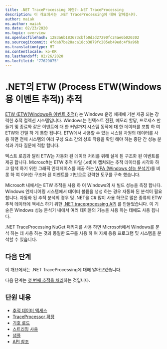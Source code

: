 ```yaml
---
title: .NET TraceProcessing 이란?-.NET TraceProcessing
description: 이 개요에서는 .NET TraceProcessing에 대해 알아봅니다.
author: maiak
ms.author: maiak
ms.date: 02/23/2020
ms.topic: overview
ms.openlocfilehash: 1283a6b183673cbfb0d3d27290fc24ae6b020302
ms.sourcegitcommit: 4fdab7be28aca18cb3879fc205eb49edc4f9a96b
ms.translationtype: MT
ms.contentlocale: ko-KR
ms.lasthandoff: 02/26/2020
ms.locfileid: "77629075"
---
```

# <a name="process-event-tracing-for-windows-etw-traces-in-net"></a>.NET의 ETW (Process ETW(Windows용 이벤트 추적)) 추적

[ETW (ETW(Windows용 이벤트 추적))](https://docs.microsoft.com/windows/win32/etw/event-tracing-portal) 는 Windows 운영 체제에 기본 제공 되는 강력한 추적 컬렉션 시스템입니다. Windows는 컨텍스트 전환, 메모리 할당, 프로세스 만들기 및 종료와 같은 이벤트에 대 한 커널까지 시스템 동작에 대 한 데이터를 포함 하 여 ETW와 긴밀 하 게 통합 됩니다. ETW에서 사용할 수 있는 시스템 차원의 데이터를 사용 하면 전체 시스템의 여러 구성 요소 간의 상호 작용을 확인 해야 하는 종단 간 성능 분석과 기타 질문에 적합 합니다.

텍스트 로깅과 달리 ETW는 자동화 된 데이터 처리를 위해 설계 된 구조화 된 이벤트를 제공 합니다. Microsoft는 ETW 추적 파일 (.etl)에 캡처되는 추적 데이터를 시각화 하 고 탐색 하기 위한 그래픽 인터페이스를 제공 하는 [WPA (Windows 성능 분석기](https://docs.microsoft.com/windows-hardware/test/wpt/windows-performance-analyzer))를 비롯 하 여 이러한 구조화 된 이벤트를 기반으로 강력한 도구를 구축 했습니다.

Microsoft 내에서는 ETW 추적을 사용 하 여 Windows의 새 빌드 성능을 측정 합니다. Windows 엔지니어링 시스템에서 데이터 볼륨을 생성 하는 경우 자동화 된 분석이 필요 합니다. 자동화 된 추적 분석의 경우 및 .NET을 C# 많이 사용 하므로 많은 종류의 ETW 추적 데이터에 액세스 하기 위한 [.NET traceprocessing API](https://www.nuget.org/packages/Microsoft.Windows.EventTracing.Processing.All) 를 만들었습니다. 이 기술은 Windows 성능 분석기 내에서 여러 테이블의 기능을 사용 하는 데에도 사용 됩니다.

.NET TraceProcessing NuGet 패키지를 사용 하면 Microsoft에서 Windows를 분석 하는 데 사용 하는 것과 동일한 도구를 사용 하 여 자체 응용 프로그램 및 시스템을 분석할 수 있습니다.

## <a name="next-steps"></a>다음 단계

이 개요에서는 .NET TraceProcessing에 대해 알아보았습니다.

다음 단계는 [첫 번째 추적을 처리](quickstart.md)하는 것입니다.

## <a name="in-this-section"></a>단원 내용

* [추적 데이터 액세스](tutorial.md)
* [TraceProcessor 확장](extensibility.md)
* [기호 로드](symbols.md)
* [스트리밍 사용](streaming.md)
* [샘플](https://github.com/microsoft/eventtracing-processing-samples)
* [API 참조](reference.md)
